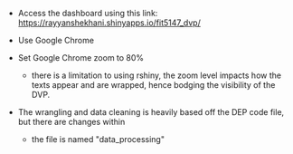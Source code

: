 - Access the dashboard using this link: https://rayyanshekhani.shinyapps.io/fit5147_dvp/

- Use Google Chrome

- Set Google Chrome zoom to 80%
	- there is a limitation to using rshiny, the zoom level impacts how the texts appear and are wrapped, 
	  hence bodging the visibility of the DVP.

- The wrangling and data cleaning is heavily based off the DEP code file, but there are changes within
	- the file is named "data_processing"